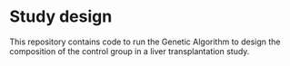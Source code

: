 # Study design

This repository contains code to run the Genetic Algorithm to design the composition of the control group in a liver transplantation study.

